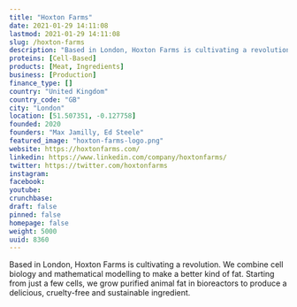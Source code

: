 ```yaml
---
title: "Hoxton Farms"
date: 2021-01-29 14:11:08
lastmod: 2021-01-29 14:11:08
slug: /hoxton-farms
description: "Based in London, Hoxton Farms is cultivating a revolution. We combine cell biology and mathematical modelling to make a better kind of fat. Starting from just a few cells, we grow purified animal fat in bioreactors to produce a delicious, cruelty-free and sustainable ingredient."
proteins: [Cell-Based]
products: [Meat, Ingredients]
business: [Production]
finance_type: []
country: "United Kingdom"
country_code: "GB"
city: "London"
location: [51.507351, -0.127758]
founded: 2020
founders: "Max Jamilly, Ed Steele"
featured_image: "hoxton-farms-logo.png"
website: https://hoxtonfarms.com/
linkedin: https://www.linkedin.com/company/hoxtonfarms/
twitter: https://twitter.com/hoxtonfarms
instagram: 
facebook: 
youtube: 
crunchbase: 
draft: false
pinned: false
homepage: false
weight: 5000
uuid: 8360
---
```

Based in London, Hoxton Farms is cultivating a revolution. We combine cell biology and mathematical modelling to make a better kind of fat. Starting from just a few cells, we grow purified animal fat in bioreactors to produce a delicious, cruelty-free and sustainable ingredient.
